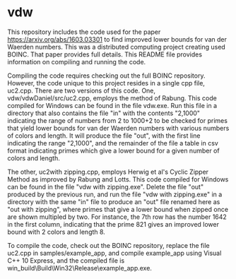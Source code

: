 # vdw

This repository includes the code used for the paper https://arxiv.org/abs/1603.03301 to find improved lower bounds for van der Waerden numbers. This was a distributed computing project creating used BOINC. That paper provides full details. This README file provides information on compiling and running the code.

Compiling the code requires checking out the full BOINC repository. However, the code unique to this project resides in a single cpp file, uc2.cpp. There are two versions of this code. One, vdw/vdwDaniel/src/uc2.cpp, employs the method of Rabung. This code compiled for Windows can be found in the file vdw.exe. Run this file in a directory that also contains the file "in" with the contents "2,1000" indicating the range of numbers from 2 to 1000+2 to be checked for primes that yield lower bounds for van der Waerden numbers with various numbers of colors and length. It will produce the file "out", with the first line indicating the range "2,1000", and the remainder of the file a table in csv format indicating primes which give a lower bound for a given number of colors and length.

The other, uc2with zipping.cpp, employs Herwig et al's Cyclic Zipper Method as improved by Rabung and Lotts. This code compiled for Windows can be found in the file "vdw with zipping.exe". Delete the file "out" produced by the previous run, and run the file "vdw with zipping.exe" in a directory with the same "in" file to produce an "out" file renamed here as "out with zipping", where primes that give a lower bound when zipped once are shown multipled by two. For instance, the 7th row has the number 1642 in the first column, indicating that the prime 821 gives an improved lower bound with 2 colors and length 8.

To compile the code, check out the BOINC repository, replace the file uc2.cpp in samples/example_app, and compile example_app using Visual C++ 10 Express, and the compiled file is win_build\Build\Win32\Release\example_app.exe.
